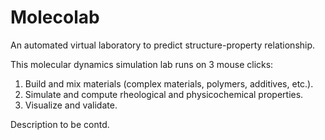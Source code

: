 # Molecolab
An automated virtual laboratory to predict structure-property relationship. 

This molecular dynamics simulation lab runs on 3 mouse clicks: 
1. Build and mix materials (complex materials, polymers, additives, etc.).
2. Simulate and compute rheological and physicochemical properties.
3. Visualize and validate. 

Description to be contd.

